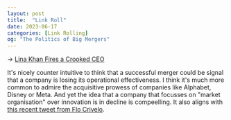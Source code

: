 ```yaml
---
layout: post
title:  "Link Roll"
date: 2023-06-17
categories: [Link Rolling]
og: "The Politics of Big Mergers"
---
```


→ [Lina Khan Fires a Crooked CEO](https://www.thebignewsletter.com/p/lina-khan-fires-a-crooked-ceo)

It's nicely counter intuitive to think that a successful merger could be signal that a company is losing its operational effectiveness. I think it's much more common to admire the acquisitive prowess of companies like Alphabet, Disney or Meta. And yet the idea that a company that focusses on "market organisation" over innovation is in decline is compeelling. It also aligns with [this recent tweet from Flo Crivelo](https://twitter.com/Altimor/status/1669678741096734720).
